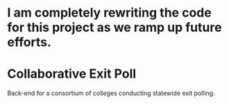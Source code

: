 # I am completely rewriting the code for this project as we ramp up future efforts.


# Collaborative Exit Poll
Back-end for a consortium of colleges conducting statewide exit polling.

